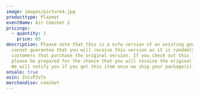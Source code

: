```yaml
---
image: images/picture4.jpg
producttype: Playmat
eventName: Air Comiket 2
pricings:
  - quantity: 1
    price: 65
description: Please note that this is a nsfw version of an existing good, we
  cannot guarantee that you will receive this version as it is randomly given to
  customers that purchase the original version. If you check out this item,
  please be prepared for the chance that you will receive the original version.
  We will notify you if you get this item once we ship your package(s).
onsale: true
asin: ZnccP2v7x
merchandise: comiket
---
```

